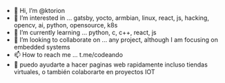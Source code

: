 - 👋 Hi, I’m @ktorion
- 👀 I’m interested in ... gatsby, yocto, armbian, linux, react, js, hacking, opencv, ai, python, opensource, k8s
- 🌱 I’m currently learning ... python, c, c++, react, js
- 💞️ I’m looking to collaborate on ... any project, although I am focusing on embedded systems
- 📫 How to reach me ... t.me/codeando
- 👋 puedo ayudarte a hacer paginas web rapidamente incluso tiendas virtuales, o también colaborarte en proyectos IOT 

<!---
ktorion/ktorion is a ✨ special ✨ repository because its `README.md` (this file) appears on your GitHub profile.
You can click the Preview link to take a look at your changes.
--->
